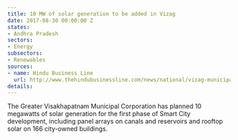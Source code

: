 ```yaml
---
title: 10 MW of solar generation to be added in Vizag
date: 2017-08-30 00:00:00 Z
states:
- Andhra Pradesh
sectors:
- Energy
subsectors:
- Renewables
sources:
- name: Hindu Business Line
  url: http://www.thehindubusinessline.com/news/national/vizag-municipal-corporation-takes-up-solar-projects/article9828389.ece
details: 
---
```


The Greater Visakhapatnam Municipal Corporation has planned 10 megawatts of solar generation for the first phase of Smart City development, including panel arrays on canals and reservoirs and rooftop solar on 166 city-owned buildings. 
